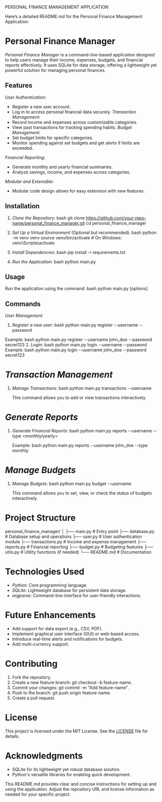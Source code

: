 
PERSONAL FINANCE MANAGEMENT APPLICATION 

Here’s a detailed README.md for the Personal Finance Management Application:
# Personal Finance Manager
*Personal Finance Manager* is a command-line-based application designed to help users manage their income, expenses, budgets, and financial reports effectively. It uses SQLite for data storage, offering a lightweight yet powerful solution for managing personal finances.
## Features
*User Authentication*:
  - Register a new user account.
  - Log in to access personal financial data securely.
*Transaction Management*:
  - Record income and expenses across customizable categories.
  - View past transactions for tracking spending habits.
*Budget Management*:
  - Set budget limits for specific categories.
  - Monitor spending against set budgets and get alerts if limits are exceeded.



*Financial Reporting*:
  - Generate monthly and yearly financial summaries.
  - Analyze savings, income, and expenses across categories.

*Modular and Extensible*:
  - Modular code design allows for easy extension with new features.

## Installation
1. *Clone the Repository*:
   bash
   git clone https://github.com/your-repo-name/personal_finance_manager.git
   cd personal_finance_manager
2. *Set Up a Virtual Environment* (Optional but recommended):
   bash
   python -m venv venv
   source venv/bin/activate  # On Windows: venv\Scripts\activate
   


3. *Install Dependencies*:
   bash
   pip install -r requirements.txt
   
4. *Run the Application*:
   bash
   python main.py

## Usage
Run the application using the command:
bash
python main.py <command> [options]
## Commands
 *User Management*
1. *Register a new user*:
   bash
   python main.py register --username <USERNAME> --password <PASSWORD>
   
   

Example:
   bash
   python main.py register --username john_doe --password secret123
2. *Login*:
   bash
   python main.py login --username <USERNAME> --password <PASSWORD>
  Example:
   bash
   python main.py login --username john_doe --password secret123

# *Transaction Management*
1. *Manage Transactions*:
   bash
   python main.py transactions --username <USERNAME>
   
   This command allows you to add or view transactions interactively.





# *Generate Reports*
1. *Generate Financial Reports*:
   bash
   python main.py reports --username <USERNAME> --type <monthly/yearly>
   
   Example:
   bash
   python main.py reports --username john_doe --type monthly
   

# *Manage Budgets*
1. *Manage Budgets*:
   bash
   python main.py budget --username <USERNAME>
   
   This command allows you to set, view, or check the status of budgets interactively.



# Project Structure
personal_finance_manager/
│
├── main.py             # Entry point
├── database.py         # Database setup and operations
├── user.py             # User authentication module
├── transactions.py     # Income and expense management
├── reports.py          # Financial reporting
├── budget.py           # Budgeting features
├── utils.py            # Utility functions (if needed)
└── README.md           # Documentation

# Technologies Used

- *Python*: Core programming language.
- *SQLite*: Lightweight database for persistent data storage.
- *argparse*: Command-line interface for user-friendly interactions.




# Future Enhancements

- Add support for data export (e.g., CSV, PDF).
- Implement graphical user interface (GUI) or web-based access.
- Introduce real-time alerts and notifications for budgets.
- Add multi-currency support.

# Contributing
1. Fork the repository.
2. Create a new feature branch: git checkout -b feature-name.
3. Commit your changes: git commit -m "Add feature-name".
4. Push to the branch: git push origin feature-name.
5. Create a pull request.

# License
This project is licensed under the MIT License. See the [LICENSE](LICENSE) file for details.




# Acknowledgments

- SQLite for its lightweight yet robust database solution.
- Python's versatile libraries for enabling quick development.

This README.md provides clear and concise instructions for setting up and using the application. Adjust the repository URL and license information as needed for your specific project.
